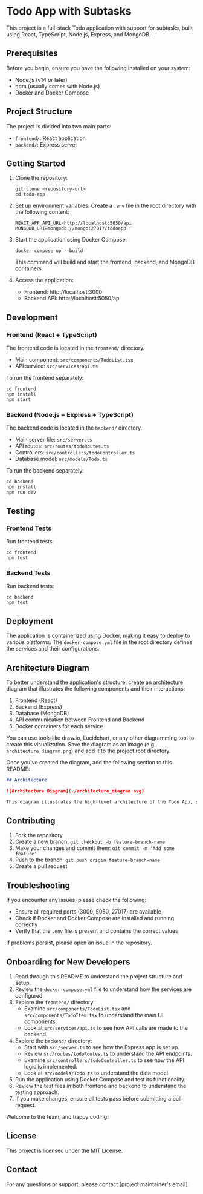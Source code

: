 # Todo App with Subtasks

This project is a full-stack Todo application with support for subtasks, built using React, TypeScript, Node.js, Express, and MongoDB.

## Prerequisites

Before you begin, ensure you have the following installed on your system:
- Node.js (v14 or later)
- npm (usually comes with Node.js)
- Docker and Docker Compose

## Project Structure

The project is divided into two main parts:
- `frontend/`: React application
- `backend/`: Express server

## Getting Started

1. Clone the repository:
   ```
   git clone <repository-url>
   cd todo-app
   ```

2. Set up environment variables:
   Create a `.env` file in the root directory with the following content:
   ```
   REACT_APP_API_URL=http://localhost:5050/api
   MONGODB_URI=mongodb://mongo:27017/todoapp
   ```

3. Start the application using Docker Compose:
   ```
   docker-compose up --build
   ```

   This command will build and start the frontend, backend, and MongoDB containers.

4. Access the application:
   - Frontend: http://localhost:3000
   - Backend API: http://localhost:5050/api

## Development

### Frontend (React + TypeScript)

The frontend code is located in the `frontend/` directory.

- Main component: `src/components/TodoList.tsx`
- API service: `src/services/api.ts`

To run the frontend separately:
```
cd frontend
npm install
npm start
```

### Backend (Node.js + Express + TypeScript)

The backend code is located in the `backend/` directory.

- Main server file: `src/server.ts`
- API routes: `src/routes/todoRoutes.ts`
- Controllers: `src/controllers/todoController.ts`
- Database model: `src/models/Todo.ts`

To run the backend separately:
```
cd backend
npm install
npm run dev
```

## Testing

### Frontend Tests

Run frontend tests:
```
cd frontend
npm test
```

### Backend Tests

Run backend tests:
```
cd backend
npm test
```

## Deployment

The application is containerized using Docker, making it easy to deploy to various platforms. The `docker-compose.yml` file in the root directory defines the services and their configurations.

## Architecture Diagram

To better understand the application's structure, create an architecture diagram that illustrates the following components and their interactions:

1. Frontend (React)
2. Backend (Express)
3. Database (MongoDB)
4. API communication between Frontend and Backend
5. Docker containers for each service

You can use tools like draw.io, Lucidchart, or any other diagramming tool to create this visualization. Save the diagram as an image (e.g., `architecture_diagram.png`) and add it to the project root directory.

Once you've created the diagram, add the following section to this README:

```markdown
## Architecture

![Architecture Diagram](./architecture_diagram.svg)

This diagram illustrates the high-level architecture of the Todo App, showing how the frontend, backend, and database interact within the Docker environment.
```

## Contributing

1. Fork the repository
2. Create a new branch: `git checkout -b feature-branch-name`
3. Make your changes and commit them: `git commit -m 'Add some feature'`
4. Push to the branch: `git push origin feature-branch-name`
5. Create a pull request

## Troubleshooting

If you encounter any issues, please check the following:
- Ensure all required ports (3000, 5050, 27017) are available
- Check if Docker and Docker Compose are installed and running correctly
- Verify that the `.env` file is present and contains the correct values

If problems persist, please open an issue in the repository.

## Onboarding for New Developers

1. Read through this README to understand the project structure and setup.
2. Review the `docker-compose.yml` file to understand how the services are configured.
3. Explore the `frontend/` directory:
   - Examine `src/components/TodoList.tsx` and `src/components/TodoItem.tsx` to understand the main UI components.
   - Look at `src/services/api.ts` to see how API calls are made to the backend.
4. Explore the `backend/` directory:
   - Start with `src/server.ts` to see how the Express app is set up.
   - Review `src/routes/todoRoutes.ts` to understand the API endpoints.
   - Examine `src/controllers/todoController.ts` to see how the API logic is implemented.
   - Look at `src/models/Todo.ts` to understand the data model.
5. Run the application using Docker Compose and test its functionality.
6. Review the test files in both frontend and backend to understand the testing approach.
7. If you make changes, ensure all tests pass before submitting a pull request.

Welcome to the team, and happy coding!

## License

This project is licensed under the [MIT License](LICENSE).

## Contact

For any questions or support, please contact [project maintainer's email].
